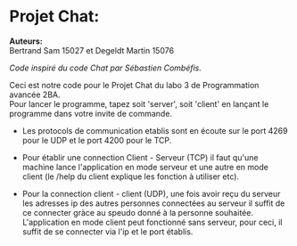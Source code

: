 # Projet Chat:

**Auteurs:**	
Bertrand    Sam     15027 et 
Degeldt     Martin  15076

*Code inspiré du code Chat par Sébastien Combéfis.*

Ceci est notre code pour le Projet Chat du labo 3 de Programmation avancée 2BA.  
Pour lancer le programme, tapez soit 'server', soit 'client' en lançant le programme dans votre invite de commande.

* Les protocols de communication etablis sont en écoute sur le port 4269 pour le UDP et le port 4200 pour le TCP.

* Pour établir une connection Client - Serveur (TCP) il faut qu'une machine lance l'application en mode serveur et une
 autre en mode client  (le /help du client explique les fonction à utiliser etc).

* Pour la connection client - client (UDP), une fois avoir reçu du serveur les adresses ip des autres personnes
 connectées au serveur il suffit de ce connecter gràce au speudo donné à la personne souhaitée.  
L'application en mode client peut fonctionné sans serveur, pour ceci, il suffit de se connecter via l'ip et le port
établis.  

